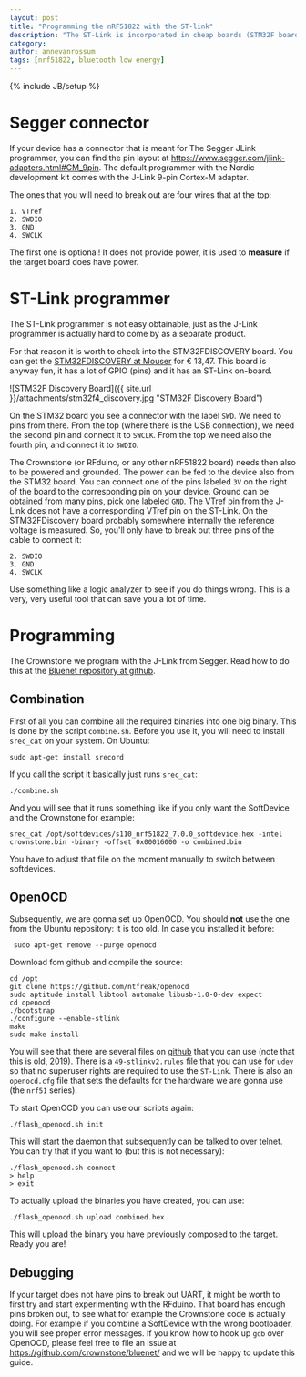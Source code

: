 ```yaml
---
layout: post
title: "Programming the nRF51822 with the ST-link"
description: "The ST-Link is incorporated in cheap boards (STM32F boards) and can be used to program the nRF51822"
category: 
author: annevanrossum
tags: [nrf51822, bluetooth low energy]
---
```

{% include JB/setup %}

# Segger connector

If your device has a connector that is meant for The Segger JLink programmer, you can find the pin layout at
<https://www.segger.com/jlink-adapters.html#CM_9pin>. The default programmer with the Nordic development kit comes with
the J-Link 9-pin Cortex-M adapter.

The ones that you will need to break out are four wires that at the top:

    1. VTref
    2. SWDIO
    3. GND
    4. SWCLK

The first one is optional! It does not provide power, it is used to **measure** if the target board does have power.

# ST-Link programmer

The ST-Link programmer is not easy obtainable, just as the J-Link programmer is actually hard to come by as a separate
product.

For that reason it is worth to check into the STM32FDISCOVERY board. You can get the [STM32FDISCOVERY at Mouser](http://no.mouser.com/ProductDetail/STMicroelectronics/STM32F4DISCOVERY/?qs=J2qbEwLrpCGdWLY96ibNeQ%3D%3D) for € 13,47. This board is anyway fun, it has a
lot of GPIO (pins) and it has an ST-Link on-board.

![STM32F Discovery Board]({{ site.url }}/attachments/stm32f4_discovery.jpg "STM32F Discovery Board")

On the STM32 board you see a connector with the label `SWD`. We need to pins from there. From the top (where there is
the USB connection), we need the second pin and connect it to `SWCLK`. From the top we need also the fourth pin, and
connect it to `SWDIO`.

The Crownstone (or RFduino, or any other nRF51822 board) needs then also to be powered and grounded. The power can be
fed to the device also from the STM32 board. You can connect one of the pins labeled `3V` on the right of the board
to the corresponding pin on your device. Ground can be obtained from many pins, pick one labeled `GND`. The VTref pin
from the J-Link does not have a corresponding VTref pin on the ST-Link. On the STM32FDiscovery board probably 
somewhere internally the reference voltage is measured. So, you'll only have to break out three pins of the cable to
connect it:

    2. SWDIO
    3. GND
    4. SWCLK

Use something like a logic analyzer to see if you do things wrong. This is a very, very useful tool that can save you
a lot of time.

# Programming

The Crownstone we program with the J-Link from Segger. Read how to do this at the [Bluenet repository at github](https://github.com/crownstone/bluenet).

## Combination

First of all you can combine all the required binaries into one big binary. This is done by the script `combine.sh`.
Before you use it, you will need to install `srec_cat` on your system. On Ubuntu:

    sudo apt-get install srecord

If you call the script it basically just runs `srec_cat`:

    ./combine.sh

And you will see that it runs something like if you only want the SoftDevice and the Crownstone for example:

    srec_cat /opt/softdevices/s110_nrf51822_7.0.0_softdevice.hex -intel crownstone.bin -binary -offset 0x00016000 -o combined.bin

You have to adjust that file on the moment manually to switch between softdevices.

## OpenOCD

Subsequently, we are gonna set up OpenOCD. You should **not** use the one from the Ubuntu repository: it is too old. In case you installed it before:

     sudo apt-get remove --purge openocd

Download fom github and compile the source:

    cd /opt
    git clone https://github.com/ntfreak/openocd
    sudo aptitude install libtool automake libusb-1.0-0-dev expect
    cd openocd
    ./bootstrap
    ./configure --enable-stlink
    make
    sudo make install

You will see that there are several files on [github](https://github.com/crownstone/bluenet/tree/d1e370ac968849a7544791a07706b9172e566af0/source/scripts/openocd)
that you can use (note that this is old, 2019). There is a `49-stlinkv2.rules` file that you can use for `udev` so that no superuser rights are
required to use the `ST-Link`. There is also an `openocd.cfg` file that sets the defaults for the hardware we are
gonna use (the `nrf51` series).

To start OpenOCD you can use our scripts again:

    ./flash_openocd.sh init

This will start the daemon that subsequently can be talked to over telnet. You can try that if you want to (but this
is not necessary):

    ./flash_openocd.sh connect
    > help
    > exit

To actually upload the binaries you have created, you can use:

    ./flash_openocd.sh upload combined.hex

This will upload the binary you have previously composed to the target. Ready you are! 

## Debugging

If your target does not have pins to break out UART, it might be worth to first try and start experimenting with the
RFduino. That board has enough pins broken out, to see what for example the Crownstone code is actually doing. For
example if you combine a SoftDevice with the wrong bootloader, you will see proper error messages. If you know how
to hook up `gdb` over OpenOCD, please feel free to file an issue at <https://github.com/crownstone/bluenet/> and we will
be happy to update this guide.

